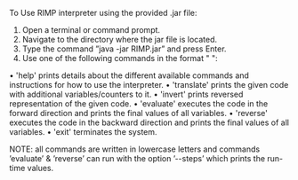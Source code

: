 To Use RIMP interpreter using the provided .jar file:

1. Open a terminal or command prompt.
2. Navigate to the directory where the jar file is located.
3. Type the command ”java -jar RIMP.jar” and press Enter.
4. Use one of the following commands in the format "<command> <file-name>":

• 'help' prints details about the different available commands and instructions for how to
use the interpreter.
• 'translate' prints the given code with additional variables/counters to it.
• 'invert' prints reversed representation of the given code.
• 'evaluate' executes the code in the forward direction and prints the final values of all
variables.
• 'reverse' executes the code in the backward direction and prints the final values of all
variables.
• 'exit' terminates the system.

NOTE: all commands are written in lowercase letters and commands ’evaluate’ & ’reverse’ can
run with the option ’--steps’ which prints the run-time values.

